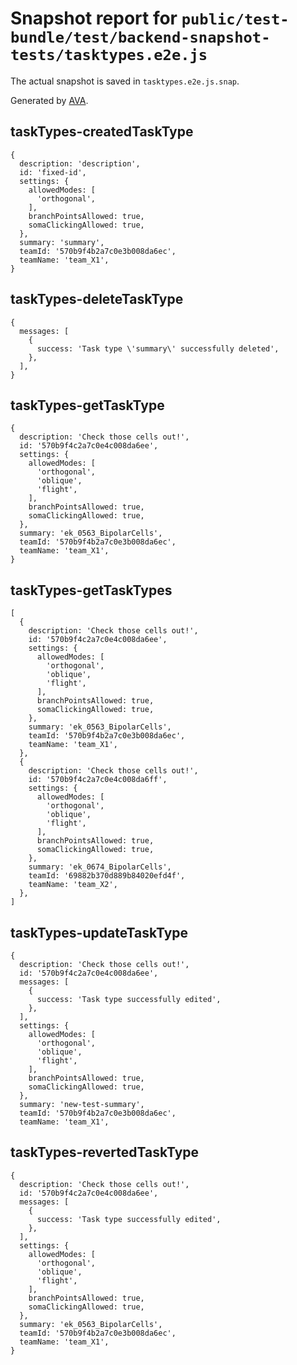 # Snapshot report for `public/test-bundle/test/backend-snapshot-tests/tasktypes.e2e.js`

The actual snapshot is saved in `tasktypes.e2e.js.snap`.

Generated by [AVA](https://ava.li).

## taskTypes-createdTaskType

    {
      description: 'description',
      id: 'fixed-id',
      settings: {
        allowedModes: [
          'orthogonal',
        ],
        branchPointsAllowed: true,
        somaClickingAllowed: true,
      },
      summary: 'summary',
      teamId: '570b9f4b2a7c0e3b008da6ec',
      teamName: 'team_X1',
    }

## taskTypes-deleteTaskType

    {
      messages: [
        {
          success: 'Task type \'summary\' successfully deleted',
        },
      ],
    }

## taskTypes-getTaskType

    {
      description: 'Check those cells out!',
      id: '570b9f4c2a7c0e4c008da6ee',
      settings: {
        allowedModes: [
          'orthogonal',
          'oblique',
          'flight',
        ],
        branchPointsAllowed: true,
        somaClickingAllowed: true,
      },
      summary: 'ek_0563_BipolarCells',
      teamId: '570b9f4b2a7c0e3b008da6ec',
      teamName: 'team_X1',
    }

## taskTypes-getTaskTypes

    [
      {
        description: 'Check those cells out!',
        id: '570b9f4c2a7c0e4c008da6ee',
        settings: {
          allowedModes: [
            'orthogonal',
            'oblique',
            'flight',
          ],
          branchPointsAllowed: true,
          somaClickingAllowed: true,
        },
        summary: 'ek_0563_BipolarCells',
        teamId: '570b9f4b2a7c0e3b008da6ec',
        teamName: 'team_X1',
      },
      {
        description: 'Check those cells out!',
        id: '570b9f4c2a7c0e4c008da6ff',
        settings: {
          allowedModes: [
            'orthogonal',
            'oblique',
            'flight',
          ],
          branchPointsAllowed: true,
          somaClickingAllowed: true,
        },
        summary: 'ek_0674_BipolarCells',
        teamId: '69882b370d889b84020efd4f',
        teamName: 'team_X2',
      },
    ]

## taskTypes-updateTaskType

    {
      description: 'Check those cells out!',
      id: '570b9f4c2a7c0e4c008da6ee',
      messages: [
        {
          success: 'Task type successfully edited',
        },
      ],
      settings: {
        allowedModes: [
          'orthogonal',
          'oblique',
          'flight',
        ],
        branchPointsAllowed: true,
        somaClickingAllowed: true,
      },
      summary: 'new-test-summary',
      teamId: '570b9f4b2a7c0e3b008da6ec',
      teamName: 'team_X1',
    

## taskTypes-revertedTaskType

    {
      description: 'Check those cells out!',
      id: '570b9f4c2a7c0e4c008da6ee',
      messages: [
        {
          success: 'Task type successfully edited',
        },
      ],
      settings: {
        allowedModes: [
          'orthogonal',
          'oblique',
          'flight',
        ],
        branchPointsAllowed: true,
        somaClickingAllowed: true,
      },
      summary: 'ek_0563_BipolarCells',
      teamId: '570b9f4b2a7c0e3b008da6ec',
      teamName: 'team_X1',
    }